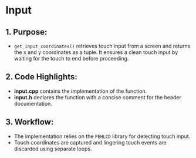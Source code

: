 # Input

## 1. Purpose:

- `get_input_coordinates()` retrieves touch input from a screen and returns the x and y coordinates as a tuple. It
  ensures a clean touch input by waiting for the touch to end before proceeding.

## 2. Code Highlights:

- **input.cpp** contains the implementation of the function.
- **input.h** declares the function with a concise comment for the header documentation.

## 3. Workflow:

- The implementation relies on the `FEHLCD` library for detecting touch input.
- Touch coordinates are captured and lingering touch events are discarded using separate loops.